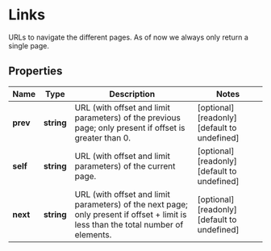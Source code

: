 # Links

URLs to navigate the different pages. As of now we always only return a single page. 
## Properties
| Name | Type | Description | Notes |
| ------------ | ------------- | ------------- | ------------- |
| **prev** | **string** | URL (with offset and limit parameters) of the previous page; only present if offset is greater than 0.  | [optional] [readonly] [default to undefined] |
| **self** | **string** | URL (with offset and limit parameters) of the current page.  | [optional] [readonly] [default to undefined] |
| **next** | **string** | URL (with offset and limit parameters) of the next page; only present if offset + limit is less than the total number of elements.  | [optional] [readonly] [default to undefined] |


